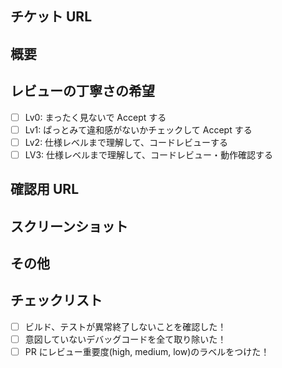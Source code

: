 <!-- 関連IssueをPRマージ時に自動クローズする記述を書く -->
<!-- - close [#3](https://github.com/shikosai33/shikosai33-web/issues/3) -->

## チケット URL

<!-- 該当するDiscordのフォーラムの投稿があれば記載 -->

## 概要

<!-- 変更内容の概要を記載 -->
<!-- 実装内容、背景、実装方法 -->

## レビューの丁寧さの希望

<!--必要なレビューの度合いにチェックマークを入れること -->

- [ ] Lv0: まったく見ないで Accept する
- [ ] Lv1: ぱっとみて違和感がないかチェックして Accept する
- [ ] Lv2: 仕様レベルまで理解して、コードレビューする
- [ ] LV3: 仕様レベルまで理解して、コードレビュー・動作確認する

## 確認用 URL

<!-- ローカルのURLや遷移方法などを記載 -->

## スクリーンショット

<!-- UIに変更差分があれば、スクショを添付 -->
<!-- 変更前、後両方添付するのが望ましい -->

## その他

<!-- 参考情報、共有したいことなどあれば、記載 -->

## チェックリスト

- [ ] ビルド、テストが異常終了しないことを確認した！
- [ ] 意図していないデバッグコードを全て取り除いた！
- [ ] PR にレビュー重要度(high, medium, low)のラベルをつけた！
